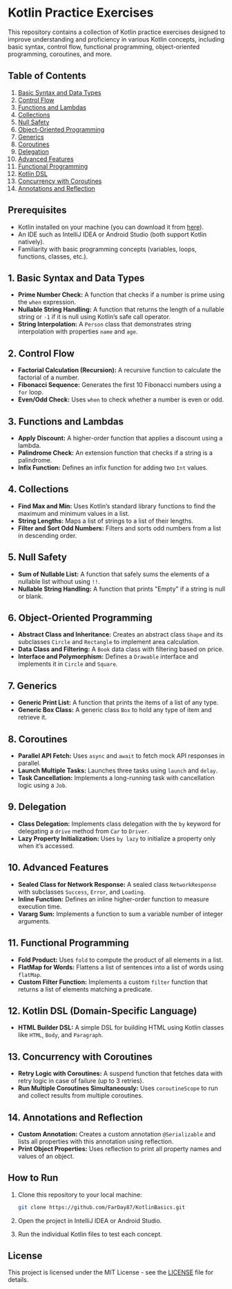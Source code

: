 # Kotlin Practice Exercises

This repository contains a collection of Kotlin practice exercises designed to improve understanding and proficiency in various Kotlin concepts, including basic syntax, control flow, functional programming, object-oriented programming, coroutines, and more.

## Table of Contents
1. [Basic Syntax and Data Types](#basic-syntax-and-data-types)
2. [Control Flow](#control-flow)
3. [Functions and Lambdas](#functions-and-lambdas)
4. [Collections](#collections)
5. [Null Safety](#null-safety)
6. [Object-Oriented Programming](#object-oriented-programming)
7. [Generics](#generics)
8. [Coroutines](#coroutines)
9. [Delegation](#delegation)
10. [Advanced Features](#advanced-features)
11. [Functional Programming](#functional-programming)
12. [Kotlin DSL](#kotlin-dsl)
13. [Concurrency with Coroutines](#concurrency-with-coroutines)
14. [Annotations and Reflection](#annotations-and-reflection)

## Prerequisites

- Kotlin installed on your machine (you can download it from [here](https://kotlinlang.org/)).
- An IDE such as IntelliJ IDEA or Android Studio (both support Kotlin natively).
- Familiarity with basic programming concepts (variables, loops, functions, classes, etc.).

## 1. Basic Syntax and Data Types
- **Prime Number Check:** A function that checks if a number is prime using the `when` expression.
- **Nullable String Handling:** A function that returns the length of a nullable string or `-1` if it is null using Kotlin’s safe call operator.
- **String Interpolation:** A `Person` class that demonstrates string interpolation with properties `name` and `age`.

## 2. Control Flow
- **Factorial Calculation (Recursion):** A recursive function to calculate the factorial of a number.
- **Fibonacci Sequence:** Generates the first 10 Fibonacci numbers using a `for` loop.
- **Even/Odd Check:** Uses `when` to check whether a number is even or odd.

## 3. Functions and Lambdas
- **Apply Discount:** A higher-order function that applies a discount using a lambda.
- **Palindrome Check:** An extension function that checks if a string is a palindrome.
- **Infix Function:** Defines an infix function for adding two `Int` values.

## 4. Collections
- **Find Max and Min:** Uses Kotlin’s standard library functions to find the maximum and minimum values in a list.
- **String Lengths:** Maps a list of strings to a list of their lengths.
- **Filter and Sort Odd Numbers:** Filters and sorts odd numbers from a list in descending order.

## 5. Null Safety
- **Sum of Nullable List:** A function that safely sums the elements of a nullable list without using `!!`.
- **Nullable String Handling:** A function that prints "Empty" if a string is null or blank.

## 6. Object-Oriented Programming
- **Abstract Class and Inheritance:** Creates an abstract class `Shape` and its subclasses `Circle` and `Rectangle` to implement area calculation.
- **Data Class and Filtering:** A `Book` data class with filtering based on price.
- **Interface and Polymorphism:** Defines a `Drawable` interface and implements it in `Circle` and `Square`.

## 7. Generics
- **Generic Print List:** A function that prints the items of a list of any type.
- **Generic Box Class:** A generic class `Box` to hold any type of item and retrieve it.

## 8. Coroutines
- **Parallel API Fetch:** Uses `async` and `await` to fetch mock API responses in parallel.
- **Launch Multiple Tasks:** Launches three tasks using `launch` and `delay`.
- **Task Cancellation:** Implements a long-running task with cancellation logic using a `Job`.

## 9. Delegation
- **Class Delegation:** Implements class delegation with the `by` keyword for delegating a `drive` method from `Car` to `Driver`.
- **Lazy Property Initialization:** Uses `by lazy` to initialize a property only when it’s accessed.

## 10. Advanced Features
- **Sealed Class for Network Response:** A sealed class `NetworkResponse` with subclasses `Success`, `Error`, and `Loading`.
- **Inline Function:** Defines an inline higher-order function to measure execution time.
- **Vararg Sum:** Implements a function to sum a variable number of integer arguments.

## 11. Functional Programming
- **Fold Product:** Uses `fold` to compute the product of all elements in a list.
- **FlatMap for Words:** Flattens a list of sentences into a list of words using `flatMap`.
- **Custom Filter Function:** Implements a custom `filter` function that returns a list of elements matching a predicate.

## 12. Kotlin DSL (Domain-Specific Language)
- **HTML Builder DSL:** A simple DSL for building HTML using Kotlin classes like `HTML`, `Body`, and `Paragraph`.

## 13. Concurrency with Coroutines
- **Retry Logic with Coroutines:** A suspend function that fetches data with retry logic in case of failure (up to 3 retries).
- **Run Multiple Coroutines Simultaneously:** Uses `coroutineScope` to run and collect results from multiple coroutines.

## 14. Annotations and Reflection
- **Custom Annotation:** Creates a custom annotation `@Serializable` and lists all properties with this annotation using reflection.
- **Print Object Properties:** Uses reflection to print all property names and values of an object.

## How to Run

1. Clone this repository to your local machine:
    ```bash
    git clone https://github.com/FarDay87/KotlinBasics.git
    ```

2. Open the project in IntelliJ IDEA or Android Studio.

3. Run the individual Kotlin files to test each concept.

## License

This project is licensed under the MIT License - see the [LICENSE](LICENSE) file for details.
